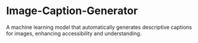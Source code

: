 # Image-Caption-Generator

A machine learning model that automatically generates descriptive captions for images, enhancing accessibility and understanding.
